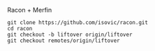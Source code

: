Racon + Merfin  
```
git clone https://github.com/isovic/racon.git
cd racon
git checkout -b liftover origin/liftover
git checkout remotes/origin/liftover

```
